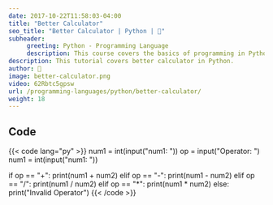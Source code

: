 ```yaml
---
date: 2017-10-22T11:58:03-04:00
title: "Better Calculator"
seo_title: "Better Calculator | Python | 🦒"
subheader:
     greeting: Python - Programming Language
     description: This course covers the basics of programming in Python. Work your way through the videos/articles and I'll teach you everything you need to know to start your programming journey!
description: This tutorial covers better calculator in Python.
author: 🦒
image: better-calculator.png
video: 62Rbtc5gpsw
url: /programming-languages/python/better-calculator/
weight: 18
---
```


## Code

{{< code lang="py" >}}
num1 = int(input("num1: "))
op = input("Operator: ")
num1 = int(input("num1: "))

if op == "+":
     print(num1 + num2)
elif op == "-":
     print(num1 - num2)
elif op == "/":
     print(num1 / num2)
elif op == "*":
     print(num1 * num2)
else:
     print("Invalid Operator")
{{< /code >}}